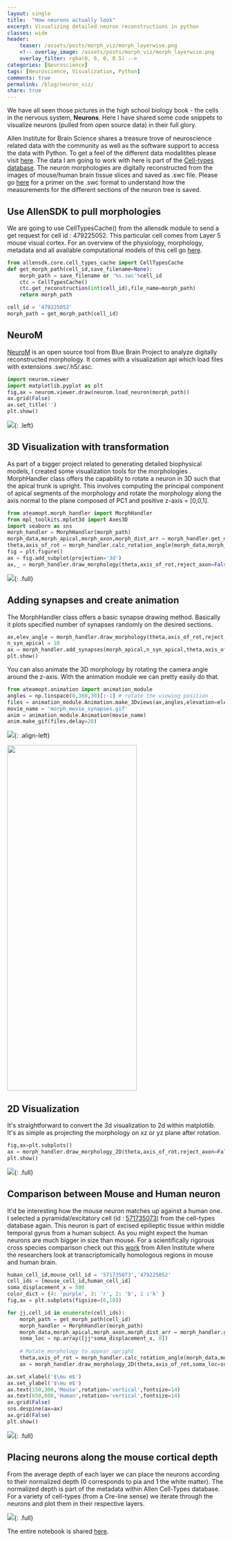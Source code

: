 ```yaml
---
layout: single
title:  "How neurons actually look"
excerpt: Visualizing detailed neuron reconstructions in python
classes: wide
header:
    teaser: /assets/posts/morph_viz/morph_layerwise.png
    <!-- overlay_image: /assets/posts/morph_viz/morph_layerwise.png
    overlay_filter: rgba(0, 0, 0, 0.5) -->
categories: [Neuroscience]
tags: [Neuroscience, Visualization, Python]
comments: true
permalink: /blog/neuron_viz/
share: true
---
```


We have all seen those pictures in the high school biology book - the cells in the nervous system, **Neurons**. Here I have shared some code snippets to visualize neurons (pulled from open source data) in their full glory. 

Allen Institute for Brain Science shares a treasure trove of neuroscience related data with the community as well as the software support to access the data with Python. To get a feel of the different data modalitites please visit [here](https://portal.brain-map.org/). The data I am going to work with here is part of the [Cell-types database](http://celltypes.brain-map.org/). The neuron morphologies are digitally reconstructed from the images of mouse/human brain tissue slices and saved as .swc file. Please go [here](http://www.neuronland.org/NLMorphologyConverter/MorphologyFormats/SWC/Spec.html) for a primer on the .swc format to understand how the measurements for the different sections of the neuron tree is saved.

## Use AllenSDK to pull morphologies
We are going to use CellTypesCache() from the allensdk module to send a get request for cell id : 479225052. This particular cell comes from Layer 5 mouse visual cortex. For an overview of the physiology, morphology, metadata and all available computational models of this cell go [here](http://celltypes.brain-map.org/mouse/experiment/electrophysiology/479225052).
```py
from allensdk.core.cell_types_cache import CellTypesCache
def get_morph_path(cell_id,save_filename=None):
    morph_path = save_filename or '%s.swc'%cell_id
    ctc = CellTypesCache()
    ctc.get_reconstruction(int(cell_id),file_name=morph_path)
    return morph_path 

cell_id = '479225052'
morph_path = get_morph_path(cell_id)
```

## NeuroM 
[NeuroM](https://github.com/BlueBrain/NeuroM) is an open source tool from Blue Brain Project to analyze digitally reconstructed morphology. It comes with a visualization api which load files with extensions .swc/.h5/.asc.
```py
import neurom.viewer
import matplotlib.pyplot as plt
fig,ax = neurom.viewer.draw(neurom.load_neuron(morph_path))
ax.grid(False)
ax.set_title('')
plt.show()
```

![](/assets/posts/morph_viz/morph2D_neurom.png){: .left}

## 3D Visualization with transformation
As part of a bigger project related to generating detailed biophysical models, I created some visualization tools for the morphologies [<i class="fab fa-github" style="color:black;"></i>](https://github.com/AllenInstitute/All-active-Workflow). MorphHandler class offers the capability to rotate a neuron in 3D such that the apical trunk is upright. This involves computing the principal component of apical segments of the morphology and rotate the morphology along the axis normal to the plane composed of PC1 and positive z-axis = [0,0,1].

```py
from ateamopt.morph_handler import MorphHandler
from mpl_toolkits.mplot3d import Axes3D
import seaborn as sns
morph_handler = MorphHandler(morph_path)
morph_data,morph_apical,morph_axon,morph_dist_arr = morph_handler.get_morph_coords()     
theta,axis_of_rot = morph_handler.calc_rotation_angle(morph_data,morph_apical)
fig = plt.figure()
ax = fig.add_subplot(projection='3d')
ax,_ = morph_handler.draw_morphology(theta,axis_of_rot,reject_axon=False,ax=ax)
```

![](/assets/posts/morph_viz/3D_morph_banner.png){: .full}

## Adding synapses and create animation
The MorphHandler class offers a basic synapse drawing method. Basically it plots specified number of synapses randomly on the desired sections.
```py
ax,elev_angle = morph_handler.draw_morphology(theta,axis_of_rot,reject_axon=False,morph_dist_arr=morph_dist_arr,axis_off=True,alpha=.8)
n_syn_apical = 10
ax = morph_handler.add_synapses(morph_apical,n_syn_apical,theta,axis_of_rot,ax,color='k')
plt.show()
```

You can also animate the 3D morphology by rotating the camera angle around the z-axis. With the animation module we can pretty easily do that.
```py
from ateamopt.animation import animation_module
angles = np.linspace(0,360,30)[:-1] # rotate the viewing position
files = animation_module.Animation.make_3Dviews(ax,angles,elevation=elev_angle,prefix='morph_anim/tmprot_')
movie_name = 'morph_movie_synapses.gif'
anim = animation_module.Animation(movie_name)
anim.make_gif(files,delay=20)
```
![](/assets/posts/morph_viz/Morph_with_synapses.png){: .align-left}

<img src="/assets/posts/morph_viz/morph_movie_synapses.gif" height="800" width="300">

## 2D Visualization  
It's straightforward to convert the 3d visualization to 2d within matplotlib. It's as simple as projecting the morphology on xz or yz plane after rotation. 
```py
fig,ax=plt.subplots()
ax = morph_handler.draw_morphology_2D(theta,axis_of_rot,reject_axon=False,ax=ax)
plt.show()
```

![](/assets/posts/morph_viz/2D_morph_banner.png){: .full}

## Comparison between Mouse and Human neuron
It'd be interesting how the mouse neuron matches up against a human one. I selected a pyramidal/excitatory cell (id : [571735073](http://celltypes.brain-map.org/experiment/electrophysiology/571735073?species=human)) from the cell-types database again. This neuron is part of excised epilieptic tissue within middle temporal gyrus from a human subject. As you might expect the human neurons are much bigger in size than mouse. For a scientifically rigorous cross species comparison check out this [work](https://www.nature.com/articles/s41586-019-1506-7) from Allen Institute where the researchers look at transcriptomically homologous regions in mouse and human brain. 
```py
human_cell_id,mouse_cell_id = '571735073','479225052'
cell_ids = [mouse_cell_id,human_cell_id]
soma_displacement_x = 500
color_dict = {4: 'purple', 3: 'r', 2: 'b', 1 :'k' }
fig,ax = plt.subplots(figsize=(6,10))

for jj,cell_id in enumerate(cell_ids):
    morph_path = get_morph_path(cell_id)       
    morph_handler = MorphHandler(morph_path)
    morph_data,morph_apical,morph_axon,morph_dist_arr = morph_handler.get_morph_coords()
    soma_loc = np.array([jj*soma_displacement_x, 0])
    
    # Rotate morphology to appear upright                            
    theta,axis_of_rot = morph_handler.calc_rotation_angle(morph_data,morph_apical)
    ax = morph_handler.draw_morphology_2D(theta,axis_of_rot,soma_loc=soma_loc,color_dict=color_dict,morph_dist_arr=morph_dist_arr,ax=ax,lw=1.2,reject_axon=True)  

ax.set_xlabel('$\mu m$')
ax.set_ylabel('$\mu m$')
ax.text(150,300,'Mouse',rotation='vertical',fontsize=14)
ax.text(650,600,'Human',rotation='vertical',fontsize=14)
ax.grid(False)
sns.despine(ax=ax)
ax.grid(False)
plt.show()
```

![](/assets/posts/morph_viz/mouse_vs_human.png){: .full}

## Placing neurons along the mouse cortical depth

From the average depth of each layer we can place the neurons according to their normalized depth (0 corresponds to pia and 1 the white matter). The normalized depth is part of the metadata within Allen Cell-Types database. For a variety of cell-types (from a Cre-line sense) we iterate through the neurons and plot them in their respective layers.

![](/assets/posts/morph_viz/morph_layerwise.png){: .full}

The entire notebook is shared [here](https://github.com/anirban6908/anirban6908.github.io/tree/master/assets/notebooks/morph_viz/All_things_morphology.ipynb).
